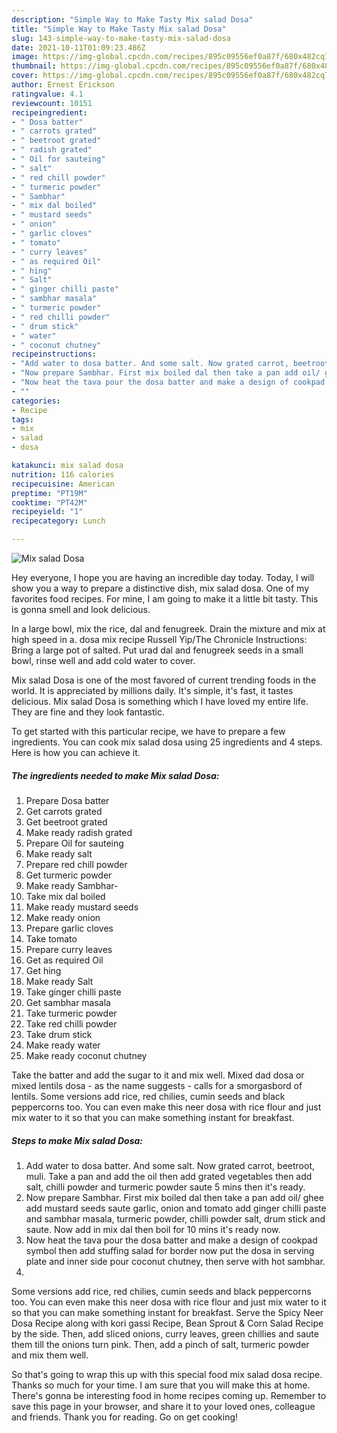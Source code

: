 ```yaml
---
description: "Simple Way to Make Tasty Mix salad Dosa"
title: "Simple Way to Make Tasty Mix salad Dosa"
slug: 143-simple-way-to-make-tasty-mix-salad-dosa
date: 2021-10-11T01:09:23.486Z
image: https://img-global.cpcdn.com/recipes/895c09556ef0a87f/680x482cq70/mix-salad-dosa-recipe-main-photo.jpg
thumbnail: https://img-global.cpcdn.com/recipes/895c09556ef0a87f/680x482cq70/mix-salad-dosa-recipe-main-photo.jpg
cover: https://img-global.cpcdn.com/recipes/895c09556ef0a87f/680x482cq70/mix-salad-dosa-recipe-main-photo.jpg
author: Ernest Erickson
ratingvalue: 4.1
reviewcount: 10151
recipeingredient:
- " Dosa batter"
- " carrots grated"
- " beetroot grated"
- " radish grated"
- " Oil for sauteing"
- " salt"
- " red chill powder"
- " turmeric powder"
- " Sambhar"
- " mix dal boiled"
- " mustard seeds"
- " onion"
- " garlic cloves"
- " tomato"
- " curry leaves"
- " as required Oil"
- " hing"
- " Salt"
- " ginger chilli paste"
- " sambhar masala"
- " turmeric powder"
- " red chilli powder"
- " drum stick"
- " water"
- " coconut chutney"
recipeinstructions:
- "Add water to dosa batter. And some salt. Now grated carrot, beetroot, muli. Take a pan and add the oil then add grated vegetables then add salt, chilli powder and turmeric powder saute 5 mins then it&#39;s ready."
- "Now prepare Sambhar. First mix boiled dal then take a pan add oil/ ghee add mustard seeds saute garlic, onion and tomato add ginger chilli paste and sambhar masala, turmeric powder, chilli powder salt, drum stick and saute. Now add in mix dal then boil for 10 mins it&#39;s ready now."
- "Now heat the tava pour the dosa batter and make a design of cookpad symbol then add stuffing salad for border now put the dosa in serving plate and inner side pour coconut chutney, then serve with hot sambhar."
- ""
categories:
- Recipe
tags:
- mix
- salad
- dosa

katakunci: mix salad dosa 
nutrition: 116 calories
recipecuisine: American
preptime: "PT19M"
cooktime: "PT42M"
recipeyield: "1"
recipecategory: Lunch

---
```



![Mix salad Dosa](https://img-global.cpcdn.com/recipes/895c09556ef0a87f/680x482cq70/mix-salad-dosa-recipe-main-photo.jpg)

Hey everyone, I hope you are having an incredible day today. Today, I will show you a way to prepare a distinctive dish, mix salad dosa. One of my favorites food recipes. For mine, I am going to make it a little bit tasty. This is gonna smell and look delicious.

In a large bowl, mix the rice, dal and fenugreek. Drain the mixture and mix at high speed in a. dosa mix recipe Russell Yip/The Chronicle Instructions: Bring a large pot of salted. Put urad dal and fenugreek seeds in a small bowl, rinse well and add cold water to cover.

Mix salad Dosa is one of the most favored of current trending foods in the world. It is appreciated by millions daily. It's simple, it's fast, it tastes delicious. Mix salad Dosa is something which I have loved my entire life. They are fine and they look fantastic.


To get started with this particular recipe, we have to prepare a few ingredients. You can cook mix salad dosa using 25 ingredients and 4 steps. Here is how you can achieve it.

<!--inarticleads1-->

##### The ingredients needed to make Mix salad Dosa:

1. Prepare  Dosa batter
1. Get  carrots grated
1. Get  beetroot grated
1. Make ready  radish grated
1. Prepare  Oil for sauteing
1. Make ready  salt
1. Prepare  red chill powder
1. Get  turmeric powder
1. Make ready  Sambhar-
1. Take  mix dal boiled
1. Make ready  mustard seeds
1. Make ready  onion
1. Prepare  garlic cloves
1. Take  tomato
1. Prepare  curry leaves
1. Get  as required Oil
1. Get  hing
1. Make ready  Salt
1. Take  ginger chilli paste
1. Get  sambhar masala
1. Take  turmeric powder
1. Take  red chilli powder
1. Take  drum stick
1. Make ready  water
1. Make ready  coconut chutney


Take the batter and add the sugar to it and mix well. Mixed dad dosa or mixed lentils dosa - as the name suggests - calls for a smorgasbord of lentils. Some versions add rice, red chilies, cumin seeds and black peppercorns too. You can even make this neer dosa with rice flour and just mix water to it so that you can make something instant for breakfast. 

<!--inarticleads2-->

##### Steps to make Mix salad Dosa:

1. Add water to dosa batter. And some salt. Now grated carrot, beetroot, muli. Take a pan and add the oil then add grated vegetables then add salt, chilli powder and turmeric powder saute 5 mins then it&#39;s ready.
1. Now prepare Sambhar. First mix boiled dal then take a pan add oil/ ghee add mustard seeds saute garlic, onion and tomato add ginger chilli paste and sambhar masala, turmeric powder, chilli powder salt, drum stick and saute. Now add in mix dal then boil for 10 mins it&#39;s ready now.
1. Now heat the tava pour the dosa batter and make a design of cookpad symbol then add stuffing salad for border now put the dosa in serving plate and inner side pour coconut chutney, then serve with hot sambhar.
1. 


Some versions add rice, red chilies, cumin seeds and black peppercorns too. You can even make this neer dosa with rice flour and just mix water to it so that you can make something instant for breakfast. Serve the Spicy Neer Dosa Recipe along with kori gassi Recipe, Bean Sprout &amp; Corn Salad Recipe by the side. Then, add sliced onions, curry leaves, green chillies and saute them till the onions turn pink. Then, add a pinch of salt, turmeric powder and mix them well. 

So that's going to wrap this up with this special food mix salad dosa recipe. Thanks so much for your time. I am sure that you will make this at home. There's gonna be interesting food in home recipes coming up. Remember to save this page in your browser, and share it to your loved ones, colleague and friends. Thank you for reading. Go on get cooking!
